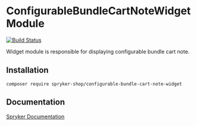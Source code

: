 # ConfigurableBundleCartNoteWidget Module
[![Build Status](https://travis-ci.org/spryker-shop/configurable-bundle-cart-note-widget.svg)](https://travis-ci.org/spryker-shop/configurable-bundle-cart-note-widget)

Widget module is responsible for displaying configurable bundle cart note.

## Installation

```
composer require spryker-shop/configurable-bundle-cart-note-widget
```

## Documentation

[Spryker Documentation](https://documentation.spryker.com/module_guide/overview.htm)
